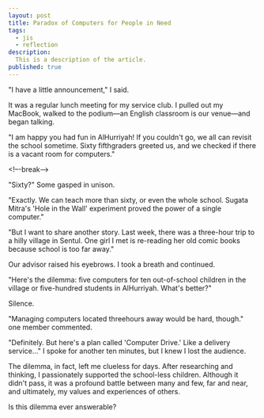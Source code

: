 ```yaml
---
layout: post
title: Paradox of Computers for People in Need
tags:
  - jis
  - reflection
description:
  This is a description of the article.
published: true
---
```


"I have a little announcement," I said.

It was a regular lunch meeting for my
service club. I pulled out my MacBook,
walked to the podium—an English
classroom is our venue—and began
talking.

"I am happy you had fun in AlHurriyah! If you couldn't go, we all can
revisit the school sometime. Sixty fifthgraders greeted us, and we checked if
there is a vacant room for computers."

<!–-break-–>

"Sixty?" Some gasped in unison.

"Exactly. We can teach more than
sixty, or even the whole school.
Sugata Mitra's 'Hole in the Wall'
experiment proved the power of a
single computer."

"But I want to share another story.
Last week, there was a three-hour trip
to a hilly village in Sentul. One girl I
met is re-reading her old comic books
because school is too far away."

Our advisor raised his eyebrows. I
took a breath and continued.

"Here's the dilemma: five computers
for ten out-of-school children in the
village or five-hundred students in AlHurriyah. What's better?"


Silence.


"Managing computers located threehours away would be hard, though."
one member commented.

"Definitely. But here's a plan called
'Computer Drive.' Like a delivery
service…" I spoke for another ten
minutes, but I knew I lost the
audience.

The dilemma, in fact, left me clueless
for days. After researching and
thinking, I passionately supported the
school-less children. Although it didn't
pass, it was a profound battle between
many and few, far and near, and
ultimately, my values and experiences
of others.

Is this dilemma ever answerable?
